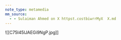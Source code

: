 ```yaml
---
note_type: metamedia
mm_source:
  - - Sulaiman Ahmed on X httpst.costbiwrrMyX  X.md
---
```


![[C75I45lJAEGi9NgP.jpg]]



